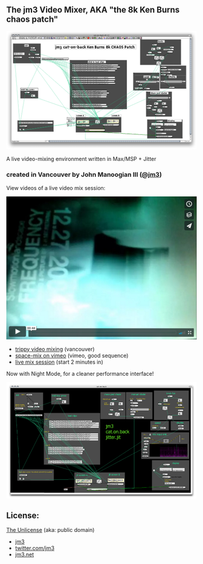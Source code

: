 ## The jm3 Video Mixer, AKA "the 8k Ken Burns chaos patch"

![video mixer](/docs/screenshot.png?raw=true "video mixer screenshot")

A live video-mixing environment written in Max/MSP + Jitter

### created in Vancouver by John Manoogian III ([@jm3](http://twitter.com/jm3))

View videos of a live video mix session:

![jm3 mixer videos on vimeo](/docs/vimeo-thumb-van-1.jpg?raw=true "Videobending in Vancouver")

 * [trippy video mixing](https://vimeo.com/394521) (vancouver)
 * [space-mix on vimeo](https://vimeo.com/394525) (vimeo, good sequence)
 * [live mix session](http://www.vimeo.com/394538) (start 2 minutes in)

Now with Night Mode, for a cleaner performance interface!

![night mode screenshot](/docs/night-mode.png?raw=true "Night Mode")

## License:

[The Unlicense](http://unlicense.org) (aka: public domain)

 * [jm3](https://jm3.net/)
 * [twitter.com/jm3](https://twitter.com/jm3)
 * [jm3.net](https://jm3.net/)
